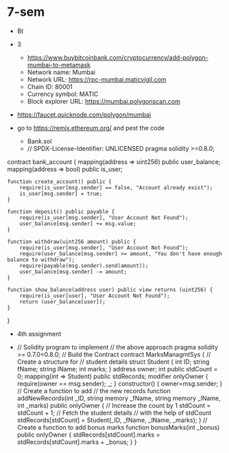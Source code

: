 # 7-sem

- Bt
- 3
  + https://www.buybitcoinbank.com/cryptocurrency/add-polygon-mumbai-to-metamask
  
  - Network name: Mumbai 
  - Network URL: https://rpc-mumbai.maticvigil.com 
  - Chain ID: 80001 
  - Currency symbol: MATIC 
  - Block explorer URL: https://mumbai.polygonscan.com

+  https://faucet.quicknode.com/polygon/mumbai

+ go to https://remix.ethereum.org/ and pest the code 
   - Bank.sol
   - // SPDX-License-Identifier: UNLICENSED
pragma solidity >=0.8.0;



contract bank_account {
    mapping(address => uint256) public user_balance;
    mapping(address => bool) public is_user;
    
    function create_account() public {
        require(is_user[msg.sender] == false, "Account already exist");
        is_user[msg.sender] = true;
    }

    function deposit() public payable {
        require(is_user[msg.sender], "User Account Not Found");
        user_balance[msg.sender] += msg.value;
    }

    function withdraw(uint256 amount) public {
        require(is_user[msg.sender], "User Account Not Found");
        require(user_balance[msg.sender] >= amount, "You don't have enough balance to withdraw");
        require(payable(msg.sender).send(amount));
        user_balance[msg.sender] -= amount;
    }

    function show_balance(address user) public view returns (uint256) {
        require(is_user[user], "User Account Not Found");
        return (user_balance[user]);
    }
}

- 4th assignment

- // Solidity program to implement
// the above approach
pragma solidity >= 0.7.0<0.8.0;
// Build the Contract
contract MarksManagmtSys
{
// Create a structure for
// student details
struct Student
{
int ID;
string fName;
string lName;
int marks;
}
address owner;
int public stdCount = 0;
mapping(int => Student) public stdRecords;
modifier onlyOwner
{
require(owner == msg.sender);
_;
}
constructor()
{
owner=msg.sender;
}
// Create a function to add
// the new records
function addNewRecords(int _ID,
string memory _fName,
string memory _lName,
int _marks) public onlyOwner
{
// Increase the count by 1
stdCount = stdCount + 1;
// Fetch the student details
// with the help of stdCount
stdRecords[stdCount] = Student(_ID, _fName,
_lName, _marks);
}
// Create a function to add bonus marks
function bonusMarks(int _bonus) public onlyOwner
{
stdRecords[stdCount].marks =
stdRecords[stdCount].marks + _bonus;
}
}
